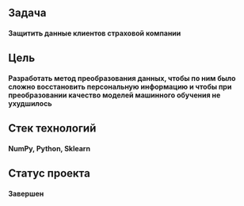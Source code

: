 ## Задача

#### Защитить данные клиентов страховой компании

## Цель
#### Разработать метод преобразования данных, чтобы по ним было сложно восстановить персональную информацию и чтобы при преобразовании качество моделей машинного обучения не ухудшилось

## Стек технологий
#### NumPy, Python, Sklearn

## Статус проекта
#### Завершен
